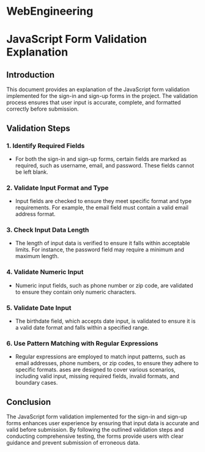 # WebEngineering
# JavaScript Form Validation Explanation

## Introduction
This document provides an explanation of the JavaScript form validation implemented for the sign-in and sign-up forms in the project. The validation process ensures that user input is accurate, complete, and formatted correctly before submission.

## Validation Steps

### 1. Identify Required Fields
- For both the sign-in and sign-up forms, certain fields are marked as required, such as username, email, and password. These fields cannot be left blank.

### 2. Validate Input Format and Type
- Input fields are checked to ensure they meet specific format and type requirements. For example, the email field must contain a valid email address format.

### 3. Check Input Data Length
- The length of input data is verified to ensure it falls within acceptable limits. For instance, the password field may require a minimum and maximum length.

### 4. Validate Numeric Input
- Numeric input fields, such as phone number or zip code, are validated to ensure they contain only numeric characters.

### 5. Validate Date Input
- The birthdate field, which accepts date input, is validated to ensure it is a valid date format and falls within a specified range.

### 6. Use Pattern Matching with Regular Expressions
- Regular expressions are employed to match input patterns, such as email addresses, phone numbers, or zip codes, to ensure they adhere to specific formats.
ases are designed to cover various scenarios, including valid input, missing required fields, invalid formats, and boundary cases.

## Conclusion
The JavaScript form validation implemented for the sign-in and sign-up forms enhances user experience by ensuring that input data is accurate and valid before submission. By following the outlined validation steps and conducting comprehensive testing, the forms provide users with clear guidance and prevent submission of erroneous data.
